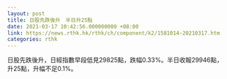 ```yaml
---
layout: post
title: 日股先跌後升　半日升25點
date: 2021-03-17 10:42:56.000000000 +08:00
link: https://news.rthk.hk/rthk/ch/component/k2/1581014-20210317.htm
categories: rthk
---
```


日股先跌後升，日經指數早段低見29825點，跌幅0.33%。半日收報29946點，升25點，升幅不足0.1%。
